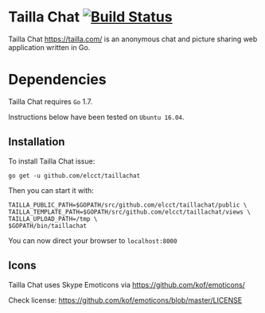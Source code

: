 Tailla Chat [![Build Status](https://travis-ci.org/elcct/taillachat.svg?branch=master)](https://travis-ci.org/elcct/taillachat)
=================================================================================================================================

Tailla Chat https://tailla.com/ is an anonymous chat and picture sharing web application written in Go.

# Dependencies

Tailla Chat requires `Go` 1.7.

Instructions below have been tested on `Ubuntu 16.04`.

## Installation

To install Tailla Chat issue:

```
go get -u github.com/elcct/taillachat
```

Then you can start it with:

```
TAILLA_PUBLIC_PATH=$GOPATH/src/github.com/elcct/taillachat/public \
TAILLA_TEMPLATE_PATH=$GOPATH/src/github.com/elcct/taillachat/views \
TAILLA_UPLOAD_PATH=/tmp \
$GOPATH/bin/taillachat
```

You can now direct your browser to `localhost:8000`

## Icons

Tailla Chat uses Skype Emoticons via https://github.com/kof/emoticons/

Check license: https://github.com/kof/emoticons/blob/master/LICENSE
